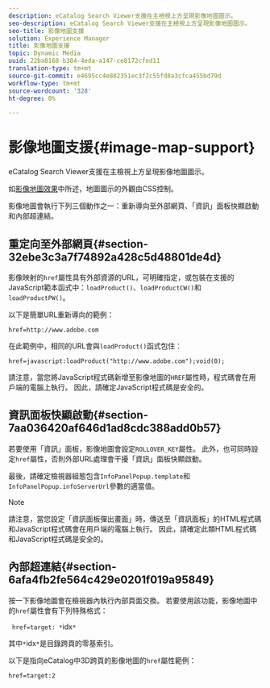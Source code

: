 ```yaml
---
description: eCatalog Search Viewer支援在主檢視上方呈現影像地圖圖示。
seo-description: eCatalog Search Viewer支援在主檢視上方呈現影像地圖圖示。
seo-title: 影像地圖支援
solution: Experience Manager
title: 影像地圖支援
topic: Dynamic Media
uuid: 22ba8168-b384-4eda-a147-ce8172cfed11
translation-type: tm+mt
source-git-commit: e4695cc4e882351ec3f2c55fd8a3cfca455bd79d
workflow-type: tm+mt
source-wordcount: '328'
ht-degree: 0%

---
```



# 影像地圖支援{#image-map-support}

eCatalog Search Viewer支援在主檢視上方呈現影像地圖圖示。

如[影像地圖效果](../../c-html5-s7-aem-asset-viewers/c-html5-20-ecatalog-viewer-about/c-html5-20-ecatalog-viewer-customizingviewer/r-html5-ecatalog-viewer-20-customize-imagemapeffect.md#reference-261df27d1ed145c882b26b88e33a0289)中所述，地圖圖示的外觀由CSS控制。

影像地圖會執行下列三個動作之一：重新導向至外部網頁、「資訊」面板快顯啟動和內部超連結。

## 重定向至外部網頁{#section-32ebe3c3a7f74892a428c5d48801de4d}

影像映射的`href`屬性具有外部資源的URL，可明確指定，或包裝在支援的JavaScript範本函式中：`loadProduct()`、`loadProductCW()`和`loadProductPW()`。

以下是簡單URL重新導向的範例：

`href=http://www.adobe.com`

在此範例中，相同的URL會與`loadProduct()`函式包住：

`href=javascript:loadProduct("http://www.adobe.com");void(0);`

請注意，當您將JavaScript程式碼新增至影像地圖的`HREF`屬性時，程式碼會在用戶端的電腦上執行。 因此，請確定JavaScript程式碼是安全的。

## 資訊面板快顯啟動{#section-7aa036420af646d1ad8cdc388add0b57}

若要使用「資訊」面板，影像地圖會設定`ROLLOVER_KEY`屬性。 此外，也可同時設定`href`屬性，否則外部URL處理會干擾「資訊」面板快顯啟動。

最後，請確定檢視器組態包含`InfoPanelPopup.template`和`InfoPanelPopup.infoServerUrl`參數的適當值。

>[!NOTE]
>
>請注意，當您設定「資訊面板彈出畫面」時，傳送至「資訊面板」的HTML程式碼和JavaScript程式碼會在用戶端的電腦上執行。 因此，請確定此類HTML程式碼和JavaScript程式碼是安全的。

## 內部超連結{#section-6afa4fb2fe564c429e0201f019a95849}

按一下影像地圖會在檢視器內執行內部頁面交換。 若要使用該功能，影像地圖中的`href`屬性會有下列特殊格式：

` href=target: *`idx`*`

其中`*`idx`*`是目錄跨頁的零基索引。

以下是指向eCatalog中3D跨頁的影像地圖的`href`屬性範例：

`href=target:2`
